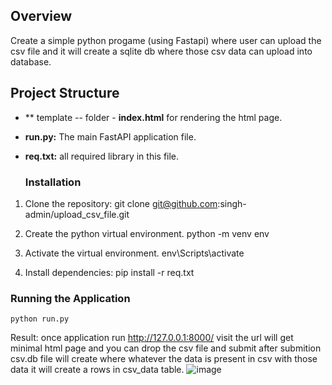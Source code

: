 ## Overview
Create a simple python progame (using Fastapi) where user can upload the csv file and it will create a sqlite db where those csv data can upload into database.

## Project Structure
- ** template -- folder
        - **index.html** for rendering the html page.
- **run.py:** The main FastAPI application file.
- **req.txt:** all required library in this file.

  ### Installation

1. Clone the repository:
    git clone git@github.com:singh-admin/upload_csv_file.git
   
3. Create the python virtual environment.
    python -m venv env
   
4. Activate the virtual environment.
    env\Scripts\activate

5. Install dependencies:
    pip install -r req.txt

### Running the Application
    python run.py

Result:
once application run http://127.0.0.1:8000/ visit the url will get minimal html page and you can drop the csv file and submit after submition csv.db file will create where whatever the data is present in csv with those data it will create a rows in csv_data table. 
![image](https://github.com/singh-admin/upload_csv_file/assets/61795935/5dae9b73-4161-472e-b735-be8bc6cbef85)


